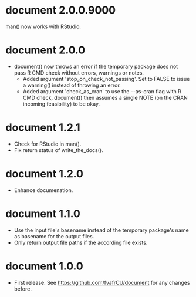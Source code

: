 # document 2.0.0.9000

man() now works with RStudio.

# document 2.0.0

* document() now throws an error if the temporary package does not pass R CMD
  check without errors, warnings or notes. 
  - Added argument 'stop\_on\_check\_not\_passing'. Set to FALSE to issue a
    warning() instead of throwing an error.
  - Added argument 'check\_as\_cran' to use the --as-cran flag with R CMD check,
    document() then assumes a single NOTE (on the CRAN incoming feasibility) to
    be okay.

# document 1.2.1

* Check for RStudio in man().
* Fix return status of write\_the\_docs().

# document 1.2.0

* Enhance documenation.

# document 1.1.0

* Use the input file's basename instead of the temporary package's name as
  basename for the output files.
* Only return output file paths if the according file exists.

# document 1.0.0

* First release. See https://github.com/fvafrCU/document for any changes before.




